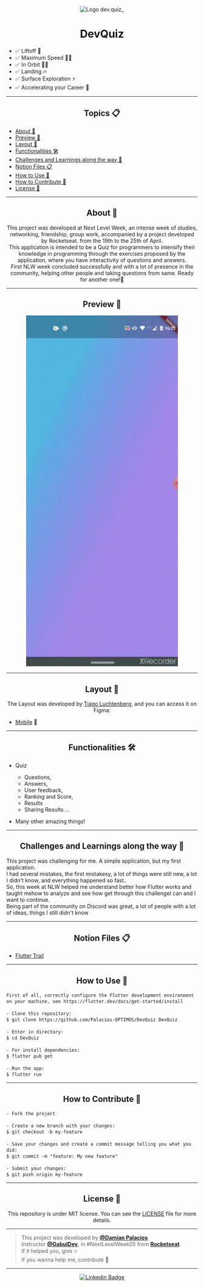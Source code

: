 <p align="center">
      <img src="" width="70" alt="Logo dev.quiz_"/>
</p>

<h1 align="center">DevQuiz</h1>

- ✅ Liftoff 💪
- ✅ Maximum Speed 🏃‍♂️
- ✅ In Orbit 👨‍🚀 
- ✅ Landing 🔥
- ✅ Surface Exploration ⚡
- ✅ Accelerating your Career 🚀

---

<h2 align="center">Topics 📋</h2>

   <p>
   
   - [About 📖](#about-)
   - [Preview 📱](#preview-)
   - [Layout 🎨](#layout-)
   - [Functionalities 🛠️](#functionalities-%EF%B8%8F)
   - [Challenges and Learnings along the way 🤯](#challenges-and-learnings-along-the-way-)
   - [Notion Files 📋](#notion-files-)
   - [How to Use 🤔](#how-to-use-)
   - [How to Contribute 💪](#how-to-contribute-)
   - [License 📝](#license-)

   </p>

---

<h2 align="center">About 📖</h2>

<p align="center">
    This project was developed at Next Level Week, an intense week of studies, networking, friendship, group work, accompanied by a project developed by Rocketseat. from the 19th to the 25th of April. <br>
    This application is intended to be a Quiz for programmers to intensify their knowledge in programming through the exercises proposed by the application, where you have interactivity of questions and answers. <br>
    First NLW week concluded successfully and with a lot of presence in the community, helping other people and taking questions from same. Ready for another one!🚀 <br>
</p>

---

<h2 align="center">Preview 📱</h2>

   <p align="center">
      <img src="assets/images/devquiz.gif" width="400" alt="DevQuiz">
   </p>

---

<h2 align="center">Layout 🎨</h2>

   <p align="center">
      The Layout was developed by <a href="https://instagram.com/tiagoluchtenberg">Tiago Luchtenberg</a>, and you can access it on Figma:
   
   - <a href="https://www.figma.com/file/RZTZIyVIJEq3m4qzGkY4kg/DevQuiz-Iphone?node-id=0%3A1">Mobile</a> 📱
   </p>

---   

<h2 align="center">Functionalities 🛠️</h2>

   <p>
   
- Quiz
    - Questions,
    - Answers,
    - User feedback,
    - Ranking and Score,
    - Results
    - Sharing Results ...
- Many other amazing things!
  
   </p>

---

<h2 align="center">Challenges and Learnings along the way 🤯</h2>

   <p>
   This project was challenging for me. A simple application, but my first application.<br>
   I had several mistakes, the first mistakesy, a lot of things were still new, a lot I didn't know, and everything happened so fast..<br>
   So, this week at NLW helped me understand better how Flutter works and taught mehow to analyze and see how get through this challengeI can and I want to continue. <br>
   Being part of the community on Discord was great, a lot of people with a lot of ideas, things I still didn't know <br>
   </p>

---

<h2 align="center">Notion Files 📋</h2>

- [Flutter Trail](https://www.notion.so/Trilha-Flutter-a306b8d8751b4f76a7a1fc8f29db6d65)

---

<h2 align="center">How to Use 🤔</h2>

   ```
   First of all, correctly configure the Flutter development environment on your machine, see https://flutter.dev/docs/get-started/install
   
   - Clone this repository:
   $ git clone https://github.com/Palacios-OPTIMOS/DevQuiz DevQuiz

   - Enter in directory:
   $ cd DevQuiz

   - For install dependencies:
   $ flutter pub get

   - Run the app: 
   $ flutter run
   ```

---

<h2 align="center">How to Contribute 💪</h2>

   ```
   - Fork the project 

   - Create a new branch with your changes:
   $ git checkout -b my-feature

   - Save your changes and create a commit message telling you what you did:
   $ git commit -m "feature: My new feature"

   - Submit your changes:
   $ git push origin my-feature
   ```

---

<h2 align="center">License 📝</h2>

<p align="center">
   This repository is under MIT license. You can see the <a href="https://github.com/Palacios-OPTIMOS/DevQuiz/blob/master/LICENSE">LICENSE</a> file for more details.
</p>

---

   >This project was developed by **[@Damian Palacios](https://www.linkedin.com/in/damianpalacioss/)** <br>
   >Instructor **[@GabulDev](https://www.linkedin.com/in/gabuldev/)**, in #NextLevelWeek05 from **[Rocketseat](https://rocketseat.com.br/)**.<br>
   If it helped you, give ⭐<br>
   If you wanna help me, contribute 💪

---

  <div align="center">
 
   [![Linkedin Badge](https://img.shields.io/badge/-Damian%20Palacios-292929?style=flat-square&logo=Linkedin&logoColor=white&link=https://www.linkedin.com/in/damianpalacioss/)](https://www.linkedin.com/in/damianpalacioss/)
  
  </div>
